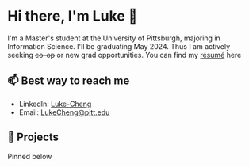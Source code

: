 # Hi there, I'm Luke 👋

I'm a Master's student at the University of Pittsburgh, majoring in Information Science. I'll be graduating May 2024. Thus I am actively seeking ~~co-op~~ or new grad opportunities. You can find my [résumé](./Resume.md) here

## 📫 Best way to reach me

- LinkedIn: [Luke-Cheng](https://www.linkedin.com/in/luke-cheng/)
- Email: [LukeCheng@pitt.edu](mailto:lukecheng@pitt.edu)

## 🚀 Projects

Pinned below

<!-- Consider this as a table of content of my github

| Name                                                          | Description                                                                          |
| ------------------------------------------------------------- | ------------------------------------------------------------------------------------ |
| [Morse code IME](https://github.com/Lujia-Cheng/MorseCodeIME) | An Android keyboard aimed at smoothing the learning curve for Morse Code.            |
| [Patient like mine](https://github.com/Lujia-Cheng/PaLM)      | A web-based platform designed to provide physicians with summaries of similar cases. |
| [Screeps AI](https://github.com/Lujia-Cheng/ScreepsAS)        | JavaScript controlling scripts for the game [Screeps](https://screeps.com/)          |
| [Screeps docs-zh](https://github.com/screeps-cn/docs)         | Chinese version of the Screeps documentation.                                        | -->
